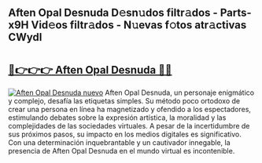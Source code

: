 ## Aften Opal Desnuda D𝚎sn𝚞dos filtr𝚊dos - Parts-x9H Vid𝚎os filtr𝚊dos - N𝚞evas f𝚘tos atr𝚊ctivas CWydI

# <h2><a href="http://mb19o05.tromn.icu/?c=Aften+Opal+Desnuda">🔗👉👉👉 Aften Opal Desnuda 🔗🔗</a></h2>

[![Aften Opal Desnuda nuevo](https://i.imgur.com/pEAQMta.gif)](http://mb19o05.tromn.icu/?c=Aften+Opal+Desnuda)
Aften Opal Desnuda, un personaje enigmático y complejo, desafía las etiquetas simples. Su método poco ortodoxo de crear una persona en línea ha magnetizado y ofendido a los espectadores, estimulando debates sobre la expresión artística, la moralidad y las complejidades de las sociedades virtuales. A pesar de la incertidumbre de sus próximos pasos, su impacto en los medios digitales es significativo. Con una determinación inquebrantable y un cautivador innegable, la presencia de Aften Opal Desnuda en el mundo virtual es incontenible.
